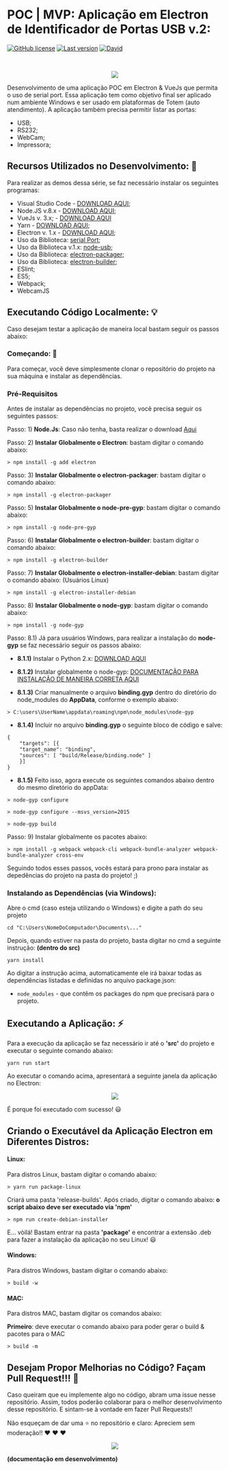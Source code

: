 # POC | MVP: Aplicação em Electron de Identificador de Portas USB v.2: 

[![GitHub license](https://img.shields.io/github/license/mashape/apistatus.svg?style=for-the-badge)](https://github.com/glaucia86/poc-electron-serial-port-v2/blob/master/LICENSE.md)
[![Last version](https://img.shields.io/badge/version-v1.0.0-blue.svg?style=for-the-badge)](https://github.com/glaucia86/poc-electron-serial-port-v2/blob/master/CHANGELOG.md)
[![David](https://img.shields.io/david/expressjs/express.svg?style=for-the-badge)](https://david-dm.org/glaucia86/poc-electron-serial-port-v2.svg)



<br />

<p align="center">
  <img src="https://i.imgsafe.org/f5/f5d45ccbe7.jpeg"/>  
</p>

Desenvolvimento de uma aplicação POC em Electron & VueJs que permita o uso de serial port. Essa aplicação tem como objetivo final ser aplicado num ambiente Windows e ser usado em plataformas de Totem (auto atendimento).
A aplicação também precisa permitir listar as portas:

* USB;
* RS232;
* WebCam;
* Impressora;


## Recursos Utilizados no Desenvolvimento: :mega: 

Para realizar as demos dessa série, se faz necessário instalar os seguintes programas:

* Visual Studio Code - [DOWNLOAD AQUI](https://code.visualstudio.com/);
* Node.JS v.8.x - [DOWNLOAD AQUI](https://nodejs.org/en/);
* VueJs v. 3.x; - [DOWNLOAD AQUI](https://cli.vuejs.org/)
* Yarn - [DOWNLOAD AQUI](https://yarnpkg.com/pt-BR/);
* Electron v. 1.x - [DOWNLOAD AQUI](https://electronjs.org/);
* Uso da Biblioteca: [serial Port](https://www.npmjs.com/package/serialport);
* Uso da Biblioteca v.1.x: [node-usb](https://www.npmjs.com/package/node-usb);
* Uso da Biblioteca: [electron-packager](https://github.com/electron-userland/electron-packager);
* Uso da Biblioteca: [electron-builder](https://github.com/electron-userland/electron-builder);
* ESlint;
* ES5;
* Webpack;
* WebcamJS

## Executando Código Localmente: :bulb: 

Caso desejam testar a aplicação de maneira local bastam seguir os passos abaixo:

### Começando: :rocket:

Para começar, você deve simplesmente clonar o repositório do projeto na sua máquina e instalar as dependências.

### Pré-Requisitos

Antes de instalar as dependências no projeto, você precisa seguir os seguintes passos:

Passo: 1) **Node.Js**: Caso não tenha, basta realizar o download [Aqui](https://nodejs.org/en/)


Passo: 2) **Instalar Globalmente o Electron**: bastam digitar o comando abaixo:

```
> npm install -g add electron
```

Passo: 3) **Instalar Globalmente o electron-packager**: bastam digitar o comando abaixo:

```
> npm install -g electron-packager 
```

Passo: 5) **Instalar Globalmente o node-pre-gyp**: bastam digitar o comando abaixo: 

```
> npm install -g node-pre-gyp 
```

Passo: 6) **Instalar Globalmente o electron-builder**: bastam digitar o comando abaixo:

```
> npm install -g electron-builder 
```

Passo: 7) **Instalar Globalmente o electron-installer-debian**: bastam digitar o comando abaixo: (Usuários Linux)

```
> npm install -g electron-installer-debian 
```

Passo: 8) **Instalar Globalmente o node-gyp**: bastam digitar o comando abaixo:

```
> npm install -g node-gyp 
```

Passo: 8.1) Já para usuários Windows, para realizar a instalação do **node-gyp** se faz necessário seguir os passos abaixo:

 - **8.1.1)** Instalar o Python 2.x: [DOWNLOAD AQUI](https://www.python.org/downloads/)

- **8.1.2)** Instalar globalmente o node-gyp: [DOCUMENTAÇÃO PARA INSTALAÇÃO DE MANEIRA CORRETA AQUI](https://github.com/nodejs/node-gyp)

- **8.1.3)** Criar manualmente o arquivo **binding.gyp** dentro do diretório do node_modules do **AppData**, conforme o exemplo abaixo:

```
> C:\users\UserName\appdata\roaming\npm\node_modules\node-gyp
```

- **8.1.4)** Incluir no arquivo **binding.gyp** o seguinte bloco de código e salve:

```
{
    "targets": [{
    "target_name": "binding",
    "sources": [ "build/Release/binding.node" ]
    }]
}
```

- **8.1.5)** Feito isso, agora execute os seguintes comandos abaixo dentro do mesmo diretório do appData:

```
> node-gyp configure
```

```
> node-gyp configure --msvs_version=2015
```

```
> node-gyp build
```

Passo: 9) Instalar globalmente os pacotes abaixo:

```
> npm install -g webpack webpack-cli webpack-bundle-analyzer webpack-bundle-analyzer cross-env
```

Seguindo todos esses passos, vocês estará para prono para instalar as depedências do projeto na pasta do projeto! ;)


### Instalando as Dependências (via Windows):

Abre o cmd (caso esteja utilizando o Windows) e digite a path do seu projeto

```
cd "C:\Users\NomeDoComputador\Documents\..."
```

Depois, quando estiver na pasta do projeto, basta digitar no cmd a seguinte instrução: **(dentro do src)**

```
yarn install
```

Ao digitar a instrução acima, automaticamente ele irá baixar todas as dependências listadas e definidas no arquivo package.json:

* `node_modules` - que contêm os packages do npm que precisará para o projeto.


## Executando a Aplicação: :zap: 

Para a execução da aplicação se faz necessário ir até o **'src'** do projeto e executar o seguinte comando abaixo:

```
yarn run start
```

Ao executar o comando acima, apresentará a seguinte janela da aplicação no Electron:

<p align="center">
  <img src="https://i.imgsafe.org/f5/f5d45ccbe7.jpeg"/>  
</p>

É porque foi executado com sucesso! :smiley:

## Criando o Executável da Aplicação Electron em Diferentes Distros:


#### Linux:

Para distros Linux, bastam digitar o comando abaixo:

```
> yarn run package-linux
```

Criará uma pasta 'release-builds'. Após criado, digitar o comando abaixo: **o script abaixo deve ser executado via 'npm'**

```
> npm run create-debian-installer
```

E... vòilá! Bastam entrar na pasta **'package'** e encontrar a extensão .deb para fazer a instalação da aplicação no seu Linux! :smiley:

#### Windows:

Para distros Windows, bastam digitar o comando abaixo:

```
> build -w
```

#### MAC:

Para distros MAC, bastam digitar os comandos abaixo:

**Primeiro**: deve executar o comando abaixo para poder gerar o build & pacotes para o MAC

```
> build -m
```

## Desejam Propor Melhorias no Código? Façam Pull Request!!!  :triangular_flag_on_post:

Caso queiram que eu implemente algo no código, abram uma issue nesse repositório. Assim, todos poderão colaborar para o melhor desenvolvimento desse repositório. E sintam-se à vontade em fazer Pull Requests!!

Não esqueçam de dar uma :star: no repositório e claro: Apreciem sem moderação!! :heart: :heart: :heart:

<p align="center">
  <img src="https://i.imgsafe.org/e2/e2243b8f92.gif"/>  
</p>

**(documentação em desenvolvimento)**


